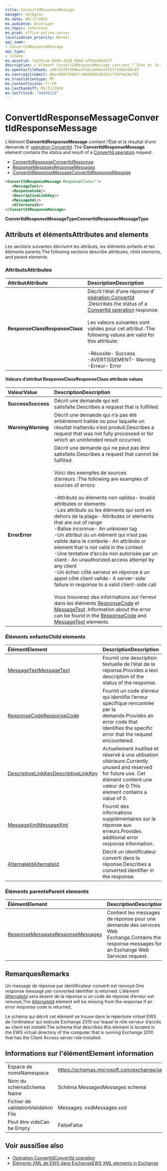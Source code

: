 ```yaml
---
title: ConvertIdResponseMessage
manager: sethgros
ms.date: 09/17/2015
ms.audience: Developer
ms.topic: reference
ms.prod: office-online-server
localization_priority: Normal
api_name:
- ConvertIdResponseMessage
api_type:
- schema
ms.assetid: 7a439cae-0268-4328-9ded-af56ad642227
description: L’élément ConvertIdResponseMessage contient l’État et le résultat d’une demande d’opération ConvertId.
ms.openlocfilehash: cd0154f87390be3516ced4be53f5371d4a348c49
ms.sourcegitcommit: 88ec988f2bb67c1866d06b361615f3674a24e795
ms.translationtype: MT
ms.contentlocale: fr-FR
ms.lasthandoff: 05/31/2020
ms.locfileid: "44456219"
---
```

# <a name="convertidresponsemessage"></a><span data-ttu-id="31bfd-103">ConvertIdResponseMessage</span><span class="sxs-lookup"><span data-stu-id="31bfd-103">ConvertIdResponseMessage</span></span>

<span data-ttu-id="31bfd-104">L’élément **ConvertIdResponseMessage** contient l’État et le résultat d’une demande d' [opération ConvertId](convertid-operation.md) .</span><span class="sxs-lookup"><span data-stu-id="31bfd-104">The **ConvertIdResponseMessage** element contains the status and result of a [ConvertId operation](convertid-operation.md) request.</span></span> 
  
- [<span data-ttu-id="31bfd-105">ConvertIdResponse</span><span class="sxs-lookup"><span data-stu-id="31bfd-105">ConvertIdResponse</span></span>](convertidresponse.md) 
- [<span data-ttu-id="31bfd-106">ResponseMessages</span><span class="sxs-lookup"><span data-stu-id="31bfd-106">ResponseMessages</span></span>](responsemessages.md)
- [<span data-ttu-id="31bfd-107">ConvertIdResponseMessage</span><span class="sxs-lookup"><span data-stu-id="31bfd-107">ConvertIdResponseMessage</span></span>](convertidresponsemessage.md)
  
```xml
<ConvertIdResponseMessage ResponseClass="">
   <MessageText/>
   <ResponseCode/>
   <DescriptiveLinkKey/>
   <MessageXml/>
   <AlternateId/>
</ConvertIdResponseMessage>
```

 <span data-ttu-id="31bfd-108">**ConvertIdResponseMessageType**</span><span class="sxs-lookup"><span data-stu-id="31bfd-108">**ConvertIdResponseMessageType**</span></span>
## <a name="attributes-and-elements"></a><span data-ttu-id="31bfd-109">Attributs et éléments</span><span class="sxs-lookup"><span data-stu-id="31bfd-109">Attributes and elements</span></span>

<span data-ttu-id="31bfd-110">Les sections suivantes décrivent les attributs, les éléments enfants et les éléments parents.</span><span class="sxs-lookup"><span data-stu-id="31bfd-110">The following sections describe attributes, child elements, and parent elements.</span></span>
  
### <a name="attributes"></a><span data-ttu-id="31bfd-111">Attributs</span><span class="sxs-lookup"><span data-stu-id="31bfd-111">Attributes</span></span>

|<span data-ttu-id="31bfd-112">**Attribut**</span><span class="sxs-lookup"><span data-stu-id="31bfd-112">**Attribute**</span></span>|<span data-ttu-id="31bfd-113">**Description**</span><span class="sxs-lookup"><span data-stu-id="31bfd-113">**Description**</span></span>|
|:-----|:-----|
|<span data-ttu-id="31bfd-114">**ResponseClass**</span><span class="sxs-lookup"><span data-stu-id="31bfd-114">**ResponseClass**</span></span> <br/> | <span data-ttu-id="31bfd-115">Décrit l’état d’une réponse d' [opération ConvertId](convertid-operation.md) .</span><span class="sxs-lookup"><span data-stu-id="31bfd-115">Describes the status of a [ConvertId operation](convertid-operation.md) response.</span></span><br/><br/><span data-ttu-id="31bfd-116">Les valeurs suivantes sont valides pour cet attribut :</span><span class="sxs-lookup"><span data-stu-id="31bfd-116">The following values are valid for this attribute:</span></span><br/><br/><span data-ttu-id="31bfd-117">-Réussite</span><span class="sxs-lookup"><span data-stu-id="31bfd-117">- Success</span></span>  <br/><span data-ttu-id="31bfd-118">-AVERTISSEMENT</span><span class="sxs-lookup"><span data-stu-id="31bfd-118">-  Warning</span></span>  <br/><span data-ttu-id="31bfd-119">-Erreur</span><span class="sxs-lookup"><span data-stu-id="31bfd-119">-  Error</span></span>  <br/> |
   
#### <a name="responseclass-attribute-values"></a><span data-ttu-id="31bfd-120">Valeurs d’attribut ResponseClass</span><span class="sxs-lookup"><span data-stu-id="31bfd-120">ResponseClass attribute values</span></span>

|<span data-ttu-id="31bfd-121">**Valeur**</span><span class="sxs-lookup"><span data-stu-id="31bfd-121">**Value**</span></span>|<span data-ttu-id="31bfd-122">**Description**</span><span class="sxs-lookup"><span data-stu-id="31bfd-122">**Description**</span></span>|
|:-----|:-----|
|<span data-ttu-id="31bfd-123">**Success**</span><span class="sxs-lookup"><span data-stu-id="31bfd-123">**Success**</span></span> <br/> |<span data-ttu-id="31bfd-124">Décrit une demande qui est satisfaite.</span><span class="sxs-lookup"><span data-stu-id="31bfd-124">Describes a request that is fulfilled.</span></span>  <br/> |
|<span data-ttu-id="31bfd-125">**Warning**</span><span class="sxs-lookup"><span data-stu-id="31bfd-125">**Warning**</span></span> <br/> | <span data-ttu-id="31bfd-126">Décrit une demande qui n’a pas été entièrement traitée ou pour laquelle un résultat inattendu s’est produit.</span><span class="sxs-lookup"><span data-stu-id="31bfd-126">Describes a request that was not fully processed or for which an unintended result occurred.</span></span>  <br/> |
|<span data-ttu-id="31bfd-127">**Error**</span><span class="sxs-lookup"><span data-stu-id="31bfd-127">**Error**</span></span> <br/> | <span data-ttu-id="31bfd-128">Décrit une demande qui ne peut pas être satisfaite.</span><span class="sxs-lookup"><span data-stu-id="31bfd-128">Describes a request that cannot be fulfilled.</span></span><br/><br/><span data-ttu-id="31bfd-129">Voici des exemples de sources d’erreurs :</span><span class="sxs-lookup"><span data-stu-id="31bfd-129">The following are examples of sources of errors:</span></span>  <br/><br/><span data-ttu-id="31bfd-130">-Attributs ou éléments non valides</span><span class="sxs-lookup"><span data-stu-id="31bfd-130">- Invalid attributes or elements</span></span>  <br/><span data-ttu-id="31bfd-131">-Les attributs ou les éléments qui sont en dehors de la plage</span><span class="sxs-lookup"><span data-stu-id="31bfd-131">-  Attributes or elements that are out of range</span></span>  <br/><span data-ttu-id="31bfd-132">-Balise inconnue</span><span class="sxs-lookup"><span data-stu-id="31bfd-132">-  An unknown tag</span></span>  <br/><span data-ttu-id="31bfd-133">-Un attribut ou un élément qui n’est pas valide dans le contexte</span><span class="sxs-lookup"><span data-stu-id="31bfd-133">-  An attribute or element that is not valid in the context</span></span>  <br/><span data-ttu-id="31bfd-134">-Une tentative d’accès non autorisée par un client</span><span class="sxs-lookup"><span data-stu-id="31bfd-134">- An unauthorized access attempt by any client</span></span>  <br/><span data-ttu-id="31bfd-135">-Un échec côté serveur en réponse à un appel côté client valide</span><span class="sxs-lookup"><span data-stu-id="31bfd-135">-  A server-side failure in response to a valid client-side call</span></span><br/><br/><span data-ttu-id="31bfd-136">Vous trouverez des informations sur l’erreur dans les éléments [ResponseCode](responsecode.md) et [MessageText](messagetext.md) .</span><span class="sxs-lookup"><span data-stu-id="31bfd-136">Information about the error can be found in the [ResponseCode](responsecode.md) and [MessageText](messagetext.md) elements.</span></span>  <br/> |
   
### <a name="child-elements"></a><span data-ttu-id="31bfd-137">Éléments enfants</span><span class="sxs-lookup"><span data-stu-id="31bfd-137">Child elements</span></span>

|<span data-ttu-id="31bfd-138">**Élément**</span><span class="sxs-lookup"><span data-stu-id="31bfd-138">**Element**</span></span>|<span data-ttu-id="31bfd-139">**Description**</span><span class="sxs-lookup"><span data-stu-id="31bfd-139">**Description**</span></span>|
|:-----|:-----|
|[<span data-ttu-id="31bfd-140">MessageText</span><span class="sxs-lookup"><span data-stu-id="31bfd-140">MessageText</span></span>](messagetext.md) <br/> |<span data-ttu-id="31bfd-141">Fournit une description textuelle de l’état de la réponse.</span><span class="sxs-lookup"><span data-stu-id="31bfd-141">Provides a text description of the status of the response.</span></span>  <br/> |
|[<span data-ttu-id="31bfd-142">ResponseCode</span><span class="sxs-lookup"><span data-stu-id="31bfd-142">ResponseCode</span></span>](responsecode.md) <br/> |<span data-ttu-id="31bfd-143">Fournit un code d’erreur qui identifie l’erreur spécifique rencontrée par la demande.</span><span class="sxs-lookup"><span data-stu-id="31bfd-143">Provides an error code that identifies the specific error that the request encountered.</span></span>  <br/> |
|[<span data-ttu-id="31bfd-144">DescriptiveLinkKey</span><span class="sxs-lookup"><span data-stu-id="31bfd-144">DescriptiveLinkKey</span></span>](descriptivelinkkey.md) <br/> |<span data-ttu-id="31bfd-145">Actuellement inutilisé et réservé à une utilisation ultérieure.</span><span class="sxs-lookup"><span data-stu-id="31bfd-145">Currently unused and reserved for future use.</span></span> <span data-ttu-id="31bfd-146">Cet élément contient une valeur de 0.</span><span class="sxs-lookup"><span data-stu-id="31bfd-146">This element contains a value of 0.</span></span>  <br/> |
|[<span data-ttu-id="31bfd-147">MessageXml</span><span class="sxs-lookup"><span data-stu-id="31bfd-147">MessageXml</span></span>](messagexml.md) <br/> |<span data-ttu-id="31bfd-148">Fournit des informations supplémentaires sur la réponse aux erreurs.</span><span class="sxs-lookup"><span data-stu-id="31bfd-148">Provides additional error response information.</span></span>  <br/> |
|[<span data-ttu-id="31bfd-149">AlternateId</span><span class="sxs-lookup"><span data-stu-id="31bfd-149">AlternateId</span></span>](alternateid.md) <br/> |<span data-ttu-id="31bfd-150">Décrit un identificateur converti dans la réponse.</span><span class="sxs-lookup"><span data-stu-id="31bfd-150">Describes a converted identifier in the response.</span></span>  <br/> |
   
### <a name="parent-elements"></a><span data-ttu-id="31bfd-151">Éléments parents</span><span class="sxs-lookup"><span data-stu-id="31bfd-151">Parent elements</span></span>

|<span data-ttu-id="31bfd-152">**Élément**</span><span class="sxs-lookup"><span data-stu-id="31bfd-152">**Element**</span></span>|<span data-ttu-id="31bfd-153">**Description**</span><span class="sxs-lookup"><span data-stu-id="31bfd-153">**Description**</span></span>|
|:-----|:-----|
|[<span data-ttu-id="31bfd-154">ResponseMessages</span><span class="sxs-lookup"><span data-stu-id="31bfd-154">ResponseMessages</span></span>](responsemessages.md) <br/> |<span data-ttu-id="31bfd-155">Contient les messages de réponse pour une demande des services Web Exchange.</span><span class="sxs-lookup"><span data-stu-id="31bfd-155">Contains the response messages for an Exchange Web Services request.</span></span>  <br/> |
   
## <a name="remarks"></a><span data-ttu-id="31bfd-156">Remarques</span><span class="sxs-lookup"><span data-stu-id="31bfd-156">Remarks</span></span>

<span data-ttu-id="31bfd-157">Un message de réponse par identificateur converti est renvoyé.</span><span class="sxs-lookup"><span data-stu-id="31bfd-157">One response message per converted identifier is returned.</span></span> <span data-ttu-id="31bfd-158">L’élément [AlternateId](alternateid.md) sera absent de la réponse si un code de réponse d’erreur est renvoyé,</span><span class="sxs-lookup"><span data-stu-id="31bfd-158">The [AlternateId](alternateid.md) element will be missing from the response if an error response code is returned,</span></span> 
  
<span data-ttu-id="31bfd-159">Le schéma qui décrit cet élément se trouve dans le répertoire virtuel EWS de l’ordinateur qui exécute Exchange 2010 sur lequel le rôle serveur d’accès au client est installé.</span><span class="sxs-lookup"><span data-stu-id="31bfd-159">The schema that describes this element is located in the EWS virtual directory of the computer that is running Exchange 2010 that has the Client Access server role installed.</span></span>
  
## <a name="element-information"></a><span data-ttu-id="31bfd-160">Informations sur l'élément</span><span class="sxs-lookup"><span data-stu-id="31bfd-160">Element information</span></span>

|||
|:-----|:-----|
|<span data-ttu-id="31bfd-161">Espace de noms</span><span class="sxs-lookup"><span data-stu-id="31bfd-161">Namespace</span></span>  <br/> |https://schemas.microsoft.com/exchange/services/2006/messages  <br/> |
|<span data-ttu-id="31bfd-162">Nom du schéma</span><span class="sxs-lookup"><span data-stu-id="31bfd-162">Schema Name</span></span>  <br/> |<span data-ttu-id="31bfd-163">Schéma Messages</span><span class="sxs-lookup"><span data-stu-id="31bfd-163">Messages schema</span></span>  <br/> |
|<span data-ttu-id="31bfd-164">Fichier de validation</span><span class="sxs-lookup"><span data-stu-id="31bfd-164">Validation File</span></span>  <br/> |<span data-ttu-id="31bfd-165">Messages. xsd</span><span class="sxs-lookup"><span data-stu-id="31bfd-165">Messages.xsd</span></span>  <br/> |
|<span data-ttu-id="31bfd-166">Peut être vide</span><span class="sxs-lookup"><span data-stu-id="31bfd-166">Can be Empty</span></span>  <br/> |<span data-ttu-id="31bfd-167">False</span><span class="sxs-lookup"><span data-stu-id="31bfd-167">False</span></span>  <br/> |
   
## <a name="see-also"></a><span data-ttu-id="31bfd-168">Voir aussi</span><span class="sxs-lookup"><span data-stu-id="31bfd-168">See also</span></span>

- [<span data-ttu-id="31bfd-169">Opération ConvertId</span><span class="sxs-lookup"><span data-stu-id="31bfd-169">ConvertId operation</span></span>](convertid-operation.md)
- [<span data-ttu-id="31bfd-170">Éléments XML de EWS dans Exchange</span><span class="sxs-lookup"><span data-stu-id="31bfd-170">EWS XML elements in Exchange</span></span>](ews-xml-elements-in-exchange.md)

